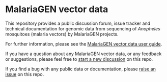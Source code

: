 # MalariaGEN vector data

This repository provides a public discussion forum, issue tracker and technical documentation for genomic data from sequencing of *Anopheles* mosquitoes (malaria vectors) by MalariaGEN projects.

For further information, please see the [MalariaGEN vector data user guide](https://malariagen.github.io/vector-data/).

If you have a question about any MalariaGEN vector data, or any feedback or suggestions, please feel free to [start a new discussion](https://github.com/malariagen/vector-public-data/discussions/new) on this repo.

If you find a bug with any public data or documentation, please [raise an issue](https://github.com/malariagen/vector-public-data/issues/new/choose) on this repo.
